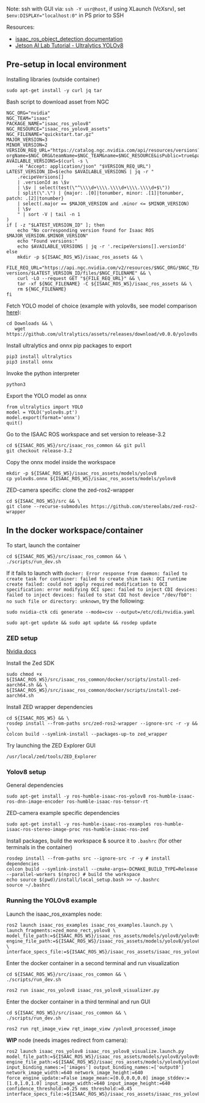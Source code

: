 
Note: ssh with GUI via:
`ssh -Y usr@host`, if using XLaunch (VcXsrv), set `$env:DISPLAY="localhost:0"` in PS prior to SSH

Resources:
- [isaac_ros_object_detection documentation](<https://nvidia-isaac-ros.github.io/repositories_and_packages/isaac_ros_object_detection/isaac_ros_yolov8/index.html>)
- [Jetson AI Lab Tutorial - Ultralytics YOLOv8](https://www.jetson-ai-lab.com/tutorial_ultralytics.html#__tabbed_2_1)

## Pre-setup in local environment

Installing libraries (outside container)

```
sudo apt-get install -y curl jq tar
```

Bash script to download asset from NGC

```
NGC_ORG="nvidia"
NGC_TEAM="isaac"
PACKAGE_NAME="isaac_ros_yolov8"
NGC_RESOURCE="isaac_ros_yolov8_assets"
NGC_FILENAME="quickstart.tar.gz"
MAJOR_VERSION=3
MINOR_VERSION=2
VERSION_REQ_URL="https://catalog.ngc.nvidia.com/api/resources/versions?orgName=$NGC_ORG&teamName=$NGC_TEAM&name=$NGC_RESOURCE&isPublic=true&pageNumber=0&pageSize=100&sortOrder=CREATED_DATE_DESC"
AVAILABLE_VERSIONS=$(curl -s \
    -H "Accept: application/json" "$VERSION_REQ_URL")
LATEST_VERSION_ID=$(echo $AVAILABLE_VERSIONS | jq -r "
    .recipeVersions[]
    | .versionId as \$v
    | \$v | select(test(\"^\\\\d+\\\\.\\\\d+\\\\.\\\\d+$\"))
    | split(\".\") | {major: .[0]|tonumber, minor: .[1]|tonumber, patch: .[2]|tonumber}
    | select(.major == $MAJOR_VERSION and .minor <= $MINOR_VERSION)
    | \$v
    " | sort -V | tail -n 1
)
if [ -z "$LATEST_VERSION_ID" ]; then
    echo "No corresponding version found for Isaac ROS $MAJOR_VERSION.$MINOR_VERSION"
    echo "Found versions:"
    echo $AVAILABLE_VERSIONS | jq -r '.recipeVersions[].versionId'
else
    mkdir -p ${ISAAC_ROS_WS}/isaac_ros_assets && \
    FILE_REQ_URL="https://api.ngc.nvidia.com/v2/resources/$NGC_ORG/$NGC_TEAM/$NGC_RESOURCE/\
versions/$LATEST_VERSION_ID/files/$NGC_FILENAME" && \
    curl -LO --request GET "${FILE_REQ_URL}" && \
    tar -xf ${NGC_FILENAME} -C ${ISAAC_ROS_WS}/isaac_ros_assets && \
    rm ${NGC_FILENAME}
fi
```

Fetch YOLO model of choice (example with yolov8s, see model comparison [here](<https://www.seeedstudio.com/blog/2023/03/30/yolov8-performance-benchmarks-on-nvidia-jetson-devices/>)):
```
cd Downloads && \
   wget https://github.com/ultralytics/assets/releases/download/v0.0.0/yolov8s.pt
```

Install ultralytics and onnx pip packages to export

```
pip3 install ultralytics
pip3 install onnx
```

Invoke the python interpreter

```
python3
```

Export the YOLO model as onnx

```python3
from ultralytics import YOLO
model = YOLO('yolov8s.pt')
model.export(format='onnx')
quit()
```

Go to the ISAAC ROS workspace and set version to release-3.2

```
cd ${ISAAC_ROS_WS}/src/isaac_ros_common && git pull
git checkout release-3.2
```

Copy the onnx model inside the workspace

```
mkdir -p ${ISAAC_ROS_WS}/isaac_ros_assets/models/yolov8
cp yolov8s.onnx ${ISAAC_ROS_WS}/isaac_ros_assets/models/yolov8
```

ZED-camera specific: clone the zed-ros2-wrapper

```
cd ${ISAAC_ROS_WS}/src && \
git clone --recurse-submodules https://github.com/stereolabs/zed-ros2-wrapper
```


## In the docker workspace/container

To start, launch the container

```
cd ${ISAAC_ROS_WS}/src/isaac_ros_common && \
./scripts/run_dev.sh
```

If it fails to launch with `docker: Error response from daemon: failed to create task for container: failed to create shim task: OCI runtime create failed: could not apply required modification to OCI specification: error modifying OCI spec: failed to inject CDI devices: failed to inject devices: failed to stat CDI host device "/dev/fb0": no such file or directory: unknown`, try the following:

```
sudo nvidia-ctk cdi generate --mode=csv --output=/etc/cdi/nvidia.yaml
```

```
sudo apt-get update && sudo apt update && rosdep update
```

### ZED setup

[Nvidia docs](<https://nvidia-isaac-ros.github.io/getting_started/hardware_setup/sensors/zed_setup.html>)

Install the Zed SDK

```
sudo chmod +x ${ISAAC_ROS_WS}/src/isaac_ros_common/docker/scripts/install-zed-aarch64.sh && \
${ISAAC_ROS_WS}/src/isaac_ros_common/docker/scripts/install-zed-aarch64.sh

```

Install ZED wrapper dependencies

```
cd ${ISAAC_ROS_WS} && \
rosdep install --from-paths src/zed-ros2-wrapper --ignore-src -r -y && \
colcon build --symlink-install --packages-up-to zed_wrapper
```

Try launching the ZED Explorer GUI

```
/usr/local/zed/tools/ZED_Explorer
```


### Yolov8 setup

General dependencies
```
sudo apt-get install -y ros-humble-isaac-ros-yolov8 ros-humble-isaac-ros-dnn-image-encoder ros-humble-isaac-ros-tensor-rt
```

ZED-camera example specific dependencies
```
sudo apt-get install -y ros-humble-isaac-ros-examples ros-humble-isaac-ros-stereo-image-proc ros-humble-isaac-ros-zed
```

Install packages, build the workspace & source it to `.bashrc` (for other terminals in the container)
```
rosdep install --from-paths src --ignore-src -r -y # install dependencies
colcon build --symlink-install --cmake-args=-DCMAKE_BUILD_TYPE=Release --parallel-workers $(nproc) # build the workspace
echo source $(pwd)/install/local_setup.bash >> ~/.bashrc
source ~/.bashrc
```

### Running the YOLOv8 example

Launch the isaac_ros_examples node:
```
ros2 launch isaac_ros_examples isaac_ros_examples.launch.py \
launch_fragments:=zed_mono_rect,yolov8 \
model_file_path:=${ISAAC_ROS_WS}/isaac_ros_assets/models/yolov8/yolov8s.onnx engine_file_path:=${ISAAC_ROS_WS}/isaac_ros_assets/models/yolov8/yolov8s.plan \
interface_specs_file:=${ISAAC_ROS_WS}/isaac_ros_assets/isaac_ros_yolov8/zed2_quickstart_interface_specs.json
```

Enter the docker container in a second terminal and run visualization

```
cd ${ISAAC_ROS_WS}/src/isaac_ros_common && \
./scripts/run_dev.sh
```

```
ros2 run isaac_ros_yolov8 isaac_ros_yolov8_visualizer.py
```

Enter the docker container in a third terminal and run GUI

```
cd ${ISAAC_ROS_WS}/src/isaac_ros_common && \
./scripts/run_dev.sh
```

```
ros2 run rqt_image_view rqt_image_view /yolov8_processed_image
```


**WIP** node (needs images redirect from camera):

```
ros2 launch isaac_ros_yolov8 isaac_ros_yolov8_visualize.launch.py model_file_path:=${ISAAC_ROS_WS}/isaac_ros_assets/models/yolov8/yolov8s.onnx engine_file_path:=${ISAAC_ROS_WS}/isaac_ros_assets/models/yolov8/yolov8s.plan input_binding_names:=['images'] output_binding_names:=['output0'] network_image_width:=640 network_image_height:=640 force_engine_update:=False image_mean:=[0.0,0.0,0.0] image_stddev:=[1.0,1.0,1.0] input_image_width:=640 input_image_height:=640 confidence_threshold:=0.25 nms_threshold:=0.45 interface_specs_file:=${ISAAC_ROS_WS}/isaac_ros_assets/isaac_ros_yolov8/zed2_quickstart_interface_specs.json`
```
